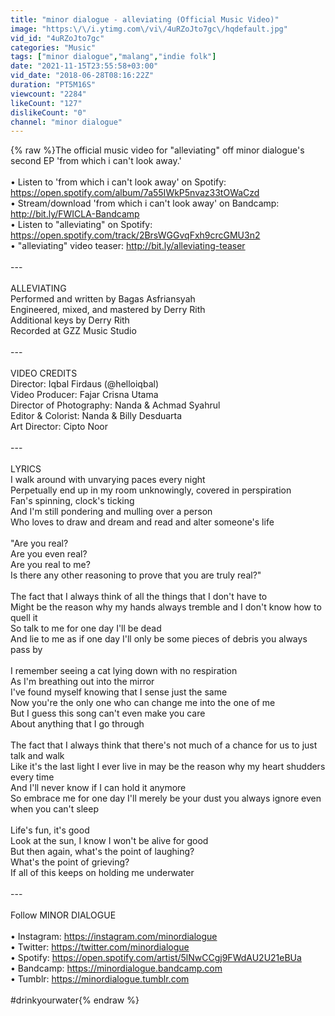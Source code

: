 ```yaml
---
title: "minor dialogue - alleviating (Official Music Video)"
image: "https:\/\/i.ytimg.com\/vi\/4uRZoJto7gc\/hqdefault.jpg"
vid_id: "4uRZoJto7gc"
categories: "Music"
tags: ["minor dialogue","malang","indie folk"]
date: "2021-11-15T23:55:58+03:00"
vid_date: "2018-06-28T08:16:22Z"
duration: "PT5M16S"
viewcount: "2284"
likeCount: "127"
dislikeCount: "0"
channel: "minor dialogue"
---
```

{% raw %}The official music video for &quot;alleviating&quot; off minor dialogue's second EP 'from which i can't look away.'<br /><br />• Listen to 'from which i can't look away' on Spotify: <a rel="nofollow" target="blank" href="https://open.spotify.com/album/7a55IWkP5nvaz33tOWaCzd">https://open.spotify.com/album/7a55IWkP5nvaz33tOWaCzd</a><br />• Stream/download 'from which i can't look away' on Bandcamp: <a rel="nofollow" target="blank" href="http://bit.ly/FWICLA-Bandcamp">http://bit.ly/FWICLA-Bandcamp</a><br />• Listen to &quot;alleviating&quot; on Spotify: <a rel="nofollow" target="blank" href="https://open.spotify.com/track/2BrsWGGvqFxh9crcGMU3n2">https://open.spotify.com/track/2BrsWGGvqFxh9crcGMU3n2</a><br />• &quot;alleviating&quot; video teaser: <a rel="nofollow" target="blank" href="http://bit.ly/alleviating-teaser">http://bit.ly/alleviating-teaser</a><br /><br />---<br /><br />ALLEVIATING<br />Performed and written by Bagas Asfriansyah<br />Engineered, mixed, and mastered by Derry Rith<br />Additional keys by Derry Rith<br />Recorded at GZZ Music Studio<br /><br />---<br /><br />VIDEO CREDITS<br />Director: Iqbal Firdaus (@helloiqbal)<br />Video Producer: Fajar Crisna Utama<br />Director of Photography: Nanda &amp; Achmad Syahrul<br />Editor &amp; Colorist: Nanda &amp; Billy Desduarta<br />Art Director: Cipto Noor<br /><br />---<br /><br />LYRICS<br />I walk around with unvarying paces every night<br />Perpetually end up in my room unknowingly, covered in perspiration<br />Fan's spinning, clock's ticking<br />And I'm still pondering and mulling over a person<br />Who loves to draw and dream and read and alter someone's life<br /><br />&quot;Are you real?<br />Are you even real?<br />Are you real to me?<br />Is there any other reasoning to prove that you are truly real?&quot;<br /><br />The fact that I always think of all the things that I don't have to<br />Might be the reason why my hands always tremble and I don't know how to quell it<br />So talk to me for one day I'll be dead<br />And lie to me as if one day I'll only be some pieces of debris you always pass by<br /><br />I remember seeing a cat lying down with no respiration<br />As I'm breathing out into the mirror<br />I've found myself knowing that I sense just the same<br />Now you're the only one who can change me into the one of me<br />But I guess this song can't even make you care<br />About anything that I go through<br /><br />The fact that I always think that there's not much of a chance for us to just talk and walk<br />Like it's the last light I ever live in may be the reason why my heart shudders every time<br />And I'll never know if I can hold it anymore<br />So embrace me for one day I'll merely be your dust you always ignore even when you can't sleep<br /><br />Life's fun, it's good<br />Look at the sun, I know I won't be alive for good<br />But then again, what's the point of laughing?<br />What's the point of grieving?<br />If all of this keeps on holding me underwater<br /><br />---<br /><br />Follow MINOR DIALOGUE<br /><br />• Instagram: <a rel="nofollow" target="blank" href="https://instagram.com/minordialogue">https://instagram.com/minordialogue</a><br />• Twitter: <a rel="nofollow" target="blank" href="https://twitter.com/minordialogue">https://twitter.com/minordialogue</a><br />• Spotify: <a rel="nofollow" target="blank" href="https://open.spotify.com/artist/5lNwCCgj9FWdAU2U21eBUa">https://open.spotify.com/artist/5lNwCCgj9FWdAU2U21eBUa</a><br />• Bandcamp: <a rel="nofollow" target="blank" href="https://minordialogue.bandcamp.com">https://minordialogue.bandcamp.com</a><br />• Tumblr: <a rel="nofollow" target="blank" href="https://minordialogue.tumblr.com">https://minordialogue.tumblr.com</a><br /><br />#drinkyourwater{% endraw %}
